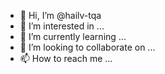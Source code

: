- 👋 Hi, I’m @hailv-tqa
- 👀 I’m interested in ...
- 🌱 I’m currently learning ...
- 💞️ I’m looking to collaborate on ...
- 📫 How to reach me ...

<!---
hailv-tqa/hailv-tqa is a ✨ special ✨ repository because its `README.md` (this file) appears on your GitHub profile.
You can click the Preview link to take a look at your changes.
--->
